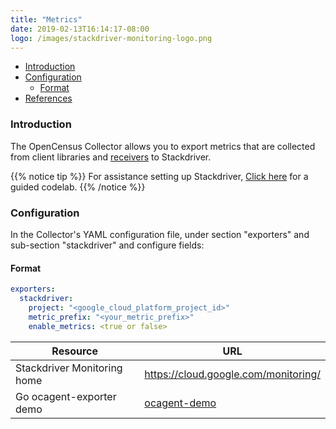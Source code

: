 ```yaml
---
title: "Metrics"
date: 2019-02-13T16:14:17-08:00
logo: /images/stackdriver-monitoring-logo.png
---
```


- [Introduction](#introduction)
- [Configuration](#configuration)
    - [Format](#format)
- [References](#references)

### Introduction

The OpenCensus Collector allows you to export metrics that are collected from client libraries and [receivers](/collector/receivers) to Stackdriver.

{{% notice tip %}}
For assistance setting up Stackdriver, [Click here](/codelabs/stackdriver) for a guided codelab.
{{% /notice %}}

### Configuration

In the Collector's YAML configuration file, under section "exporters" and sub-section "stackdriver" and configure
fields:

#### Format

```yaml
exporters:
  stackdriver:
    project: "<google_cloud_platform_project_id>"
    metric_prefix: "<your_metric_prefix>"
    enable_metrics: <true or false>
```

Resource|URL
---|---
Stackdriver Monitoring home|https://cloud.google.com/monitoring/
Go ocagent-exporter demo|[ocagent-demo](/exporters/supported-exporters/go/ocagent/#end-to-end-example)
